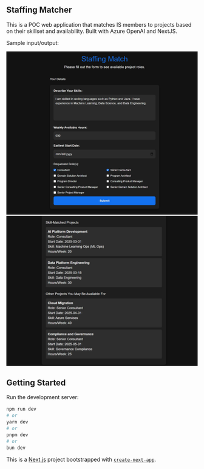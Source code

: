 ## Staffing Matcher
This is a POC web application that matches IS members to projects based on their skillset and availability. Built with Azure OpenAI and NextJS.

Sample input/output:

![Sample input from user](assets/form_screenshot.jpg)
![Sample output from AI model](assets/output-screenshot.jpg)

## Getting Started

Run the development server:

```bash
npm run dev
# or
yarn dev
# or
pnpm dev
# or
bun dev
```
This is a [Next.js](https://nextjs.org) project bootstrapped with [`create-next-app`](https://nextjs.org/docs/app/api-reference/cli/create-next-app).

